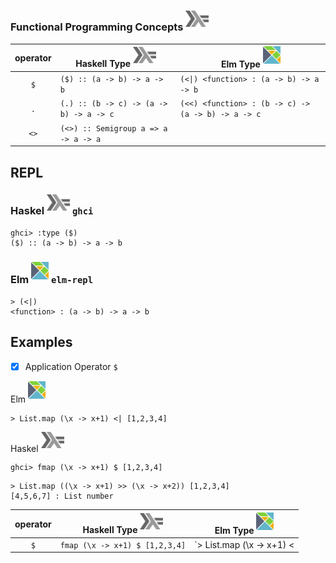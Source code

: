 


### Functional Programming Concepts <sup><img src="../images/602px-Haskell-Logo.svg.png" width=37 height=26><img></sup>

|  operator   |   Haskell Type <sup><img src="../images/602px-Haskell-Logo.svg.png" width=37 height=26><img></sup>   |  Elm Type <sup><img src="../images/elm-logo.png" width=28px height=28px><img></sup> |
|:-----------:|-------------------------------------------------------|------------|
| `$`         |  `($) :: (a -> b) -> a -> b`                          | `(<\|) <function> : (a -> b) -> a -> b` |
| `.`         |  `(.) :: (b -> c) -> (a -> b) -> a -> c`              | `(<<) <function> : (b -> c) -> (a -> b) -> a -> c` |
| `<>`        |  `(<>) :: Semigroup a => a -> a -> a`                 |          |




## REPL

### Haskel <sup><img src="../images/602px-Haskell-Logo.svg.png" width=37 height=26><img></sup> `ghci`

```
ghci> :type ($)
($) :: (a -> b) -> a -> b
```

### Elm <sup><img src="../images/elm-logo.png" width=28px height=28px><img></sup> `elm-repl`

```
> (<|)
<function> : (a -> b) -> a -> b
```

## Examples

- [X] Application Operator `$`

Elm <sup><img src="../images/elm-logo.png" width=28px height=28px><img></sup>

```
> List.map (\x -> x+1) <| [1,2,3,4]
```

Haskel <sup><img src="../images/602px-Haskell-Logo.svg.png" width=37 height=26><img></sup> 

```
ghci> fmap (\x -> x+1) $ [1,2,3,4]
```

```
> List.map ((\x -> x+1) >> (\x -> x+2)) [1,2,3,4] 
[4,5,6,7] : List number
```

|  operator   |   Haskell Type <sup><img src="../images/602px-Haskell-Logo.svg.png" width=37 height=26><img></sup>   |  Elm Type <sup><img src="../images/elm-logo.png" width=28px height=28px><img></sup> |
|:-----------:|-------------------------------------------------------|------------|
| `$`         |  `fmap (\x -> x+1) $ [1,2,3,4]`                          | `> List.map (\x -> x+1) <| [1,2,3,4]` |
